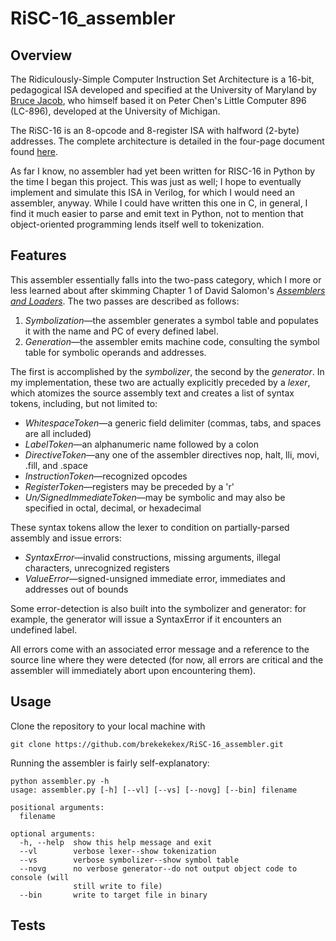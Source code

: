 # RiSC-16_assembler
## Overview
The Ridiculously-Simple Computer Instruction Set Architecture is a 16-bit, pedagogical ISA developed and specified at the University of Maryland by [Bruce Jacob](https://user.eng.umd.edu/~blj/), who himself based it on Peter Chen's Little Computer 896 (LC-896), developed at the University of Michigan.

The RiSC-16 is an 8-opcode and 8-register ISA with halfword (2-byte) addresses. The complete architecture is detailed in the four-page document found [here](https://user.eng.umd.edu/~blj/RiSC/RiSC-isa.pdf). 

As far I know, no assembler had yet been written for RISC-16 in Python by the time I began this project. This was just as well; I hope to eventually implement and simulate this ISA in Verilog, for which I would need an assembler, anyway. While I could have written this one in C, in general, I find it much easier to parse and emit text in Python, not to mention that object-oriented programming lends itself well to tokenization.

## Features
This assembler essentially falls into the two-pass category, which I more or less learned about after skimming Chapter 1 of David Salomon's [*Assemblers and Loaders*](http://www.davidsalomon.name/assem.advertis/AssemAd.html). The two passes are described as follows:

1. *Symbolization*&mdash;the assembler generates a symbol table and populates it with the name and PC of every defined label.
2. *Generation*&mdash;the assembler emits machine code, consulting the symbol table for symbolic operands and addresses.

The first is accomplished by the *symbolizer*, the second by the *generator*. In my implementation, these two are actually explicitly preceded by a *lexer*, which atomizes the source assembly text and creates a list of syntax tokens, including, but not limited to:

* *WhitespaceToken*&mdash;a generic field delimiter (commas, tabs, and spaces are all included)
* *LabelToken*&mdash;an alphanumeric name followed by a colon
* *DirectiveToken*&mdash;any one of the assembler directives nop, halt, lli, movi, .fill, and .space
* *InstructionToken*&mdash;recognized opcodes
* *RegisterToken*&mdash;registers may be preceded by a 'r'
* *Un/SignedImmediateToken*&mdash;may be symbolic and may also be specified in octal, decimal, or hexadecimal

These syntax tokens allow the lexer to condition on partially-parsed assembly and issue errors:

* *SyntaxError*&mdash;invalid constructions, missing arguments, illegal characters, unrecognized registers
* *ValueError*&mdash;signed-unsigned immediate error, immediates and addresses out of bounds

Some error-detection is also built into the symbolizer and generator: for example, the generator will issue a SyntaxError if it encounters an undefined label.

All errors come with an associated error message and a reference to the source line where they were detected (for now, all errors are critical and the assembler will immediately abort upon encountering them). 

## Usage
Clone the repository to your local machine with

```linux
git clone https://github.com/brekekekex/RiSC-16_assembler.git
```

Running the assembler is fairly self-explanatory:
```linux
python assembler.py -h
usage: assembler.py [-h] [--vl] [--vs] [--novg] [--bin] filename

positional arguments:
  filename

optional arguments:
  -h, --help  show this help message and exit
  --vl        verbose lexer--show tokenization
  --vs        verbose symbolizer--show symbol table
  --novg      no verbose generator--do not output object code to console (will
              still write to file)
  --bin       write to target file in binary
```

## Tests





